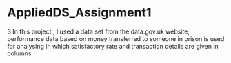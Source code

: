 # AppliedDS_Assignment1
3 In this project , I used a data set from the data.gov.uk website, performance data based on money transferred to someone in prison is used for analysing in which satisfactory rate and transaction details are given in columns
